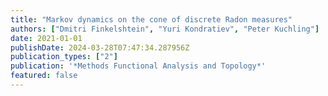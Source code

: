 ```yaml
---
title: "Markov dynamics on the cone of discrete Radon measures"
authors: ["Dmitri Finkelshtein", "Yuri Kondratiev", "Peter Kuchling"]
date: 2021-01-01
publishDate: 2024-03-28T07:47:34.287956Z
publication_types: ["2"]
publication: '*Methods Functional Analysis and Topology*'
featured: false
---
```

